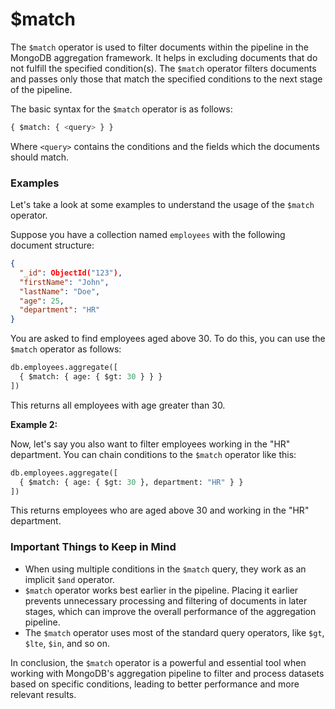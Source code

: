 # $match

The `$match` operator is used to filter documents within the pipeline in the MongoDB aggregation framework. It helps in excluding documents that do not fulfill the specified condition(s). The `$match` operator filters documents and passes only those that match the specified conditions to the next stage of the pipeline.

The basic syntax for the `$match` operator is as follows:

```python
{ $match: { <query> } }
```

Where `<query>` contains the conditions and the fields which the documents should match.

### Examples

Let's take a look at some examples to understand the usage of the `$match` operator.

Suppose you have a collection named `employees` with the following document structure:

```json
{
  "_id": ObjectId("123"),
  "firstName": "John",
  "lastName": "Doe",
  "age": 25,
  "department": "HR"
}
```

You are asked to find employees aged above 30. To do this, you can use the `$match` operator as follows:

```python
db.employees.aggregate([
  { $match: { age: { $gt: 30 } } }
])
```

This returns all employees with age greater than 30.

**Example 2:**

Now, let's say you also want to filter employees working in the "HR" department. You can chain conditions to the `$match` operator like this:

```python
db.employees.aggregate([
  { $match: { age: { $gt: 30 }, department: "HR" } }
])
```

This returns employees who are aged above 30 and working in the "HR" department.

### Important Things to Keep in Mind

- When using multiple conditions in the `$match` query, they work as an implicit `$and` operator.
- `$match` operator works best earlier in the pipeline. Placing it earlier prevents unnecessary processing and filtering of documents in later stages, which can improve the overall performance of the aggregation pipeline.
- The `$match` operator uses most of the standard query operators, like `$gt`, `$lte`, `$in`, and so on.

In conclusion, the `$match` operator is a powerful and essential tool when working with MongoDB's aggregation pipeline to filter and process datasets based on specific conditions, leading to better performance and more relevant results.

